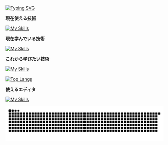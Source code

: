 <a href="https://git.io/typing-svg"><img src="https://readme-typing-svg.demolab.com?font=Fira+Code&pause=1000&random=false&width=435&lines=Hello+everyone;My+name+is+Charlie;Nice+to+meet+you%EF%BC%81%EF%BC%81" alt="Typing SVG" /></a>

**現在使える技術**

  <a>[![My Skills](https://skillicons.dev/icons?i=html,css,js,java,python,php,spring,mysql,postgres)](https://skillicons.dev)</a>

**現在学んでいる技術**

  <a>[![My Skills](https://skillicons.dev/icons?i=express,nodejs,react,nextjs,laravel,tailwind,prisma,aws)](https://skillicons.dev)</a>

**これから学びたい技術**

  <a>[![My Skills](https://skillicons.dev/icons?i=go,ruby,rails)](https://skillicons.dev)</a>

  <a>[![Top Langs](https://github-readme-stats.vercel.app/api/top-langs/?username=Charlie2222223&layout=donut)](https://github.com/Charlie2222223/github-readme-stats)</a>    

**使えるエディタ**

  <a>[![My Skills](https://skillicons.dev/icons?i=vscode,atom,idea,eclipse)](https://skillicons.dev)</a>

<p align = "center">
	<img src = "https://github.com/7oSkaaa/7oSkaaa/blob/output/github-contribution-grid-snake.svg?" alt = "Snake Game"/>
</p>

